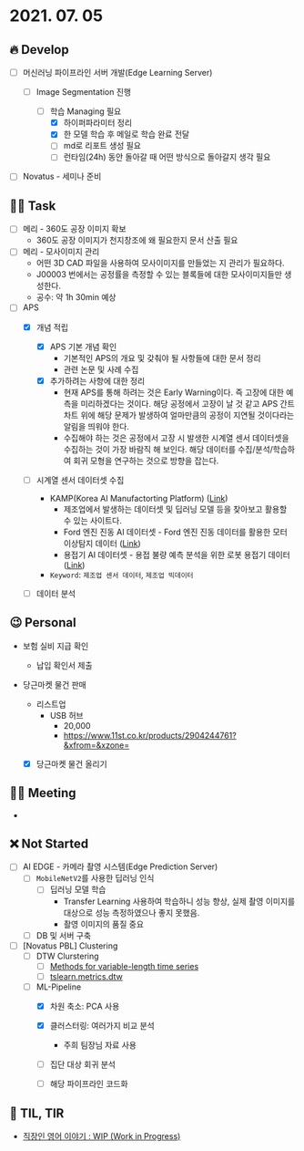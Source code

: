# 2021. 07. 05

## 🔥 Develop

- [ ] 머신러닝 파이프라인 서버 개발(Edge Learning Server)

  - [ ] Image Segmentation 진행

    - [ ] 학습 Managing 필요
      - [x] 하이퍼파라미터 정리
      - [x] 한 모델 학습 후 메일로 학습 완료 전달 
      - [ ] md로 리포트 생성 필요
      - [ ] 런타임(24h) 동안 돌아갈 때 어떤 방식으로 돌아갈지 생각 필요

- [ ] Novatus - 세미나 준비



##  🏳‍🌈 Task

- [ ] 메리 - 360도 공장 이미지 확보
  * 360도 공장 이미지가 천지창조에 왜 필요한지 문서 산출 필요
- [ ] 메리 - 모사이미지 관리
  * 어떤 3D CAD 파일을 사용하여 모사이미지를 만들었는 지 관리가 필요하다.
  *  J00003 번에서는 공정률을 측정할 수 있는 블록들에 대한 모사이미지들만 생성한다.
  * 공수: 약 1h 30min 예상
- [ ] APS
  - [x] 개념 적립
    - [x] APS 기본 개념 확인
      - 기본적인 APS의 개요 및 갖춰야 될 사항들에 대한 문서 정리
      - 관련 논문 및 사례 수집
    - [x] 추가하려는 사항에 대한 정리
      * 현재 APS를 통해 하려는 것은 Early Warning이다. 즉 고장에 대한 예측을 미리하겠다는 것이다. 해당 공정에서 고장이 날 것 같고 APS 간트 차트 위에 해당 문제가 발생하여 얼마만큼의 공정이 지연될 것이다라는 알림을 띄워야 한다.
      * 수집해야 하는 것은 공정에서 고장 시 발생한 시계열 센서 데이터셋을 수집하는 것이 가장 바람직 해 보인다. 해당 데이터를 수집/분석/학습하여 회귀 모형을 연구하는 것으로 방향을 잡는다.
  - [ ] 시계열 센서 데이터셋 수집
    * KAMP(Korea AI Manufactorting Platform) ([Link](https://www.kamp-ai.kr/front/main/MAIN.01.01.jsp))
      * 제조업에서 발생하는 데이터셋 및 딥러닝 모델 등을 찾아보고 활용할 수 있는 사이트다.
      * Ford 엔진 진동 AI 데이터셋 - Ford 엔진 진동 데이터를 활용한 모터 이상탐지 데이터 ([Link](https://www.kamp-ai.kr/front/dataset/AiDataDetail.jsp?AI_SEARCH=&page=1&DATASET_SEQ=2&EQUIP_SEL=&FILE_TYPE_SEL=&GUBUN_SEL=&WDATE_SEL=))
      * 용접기 AI 데이터셋 - 용접 불량 예측 분석을 위한 로봇 용접기 데이터 ([Link](https://www.kamp-ai.kr/front/dataset/AiDataDetail.jsp?AI_SEARCH=&page=1&DATASET_SEQ=5&EQUIP_SEL=&FILE_TYPE_SEL=&GUBUN_SEL=&WDATE_SEL=))
    * `Keyword`: `제조업 센서 데이터`, `제조업 빅데이터`
  - [ ] 데이터 분석



## 😉 Personal

* 보험 실비 지급 확인
  * 납입 확인서 제출

* 당근마켓 물건 판매
  * 리스트업
    * USB 허브
      * 20,000
      * https://www.11st.co.kr/products/2904244761?&xfrom=&xzone=
  * [x] 당근마켓 물건 올리기




## 🙈 Meeting

* 



## ❌ Not Started

- [ ] AI EDGE - 카메라 촬영 시스템(Edge Prediction Server)
  - [ ] `MobileNetV2`를 사용한 딥러닝 인식
    - [ ] 딥러닝 모델 학습
      - Transfer Learning 사용하여 학습하니 성능 향상, 실제 촬영 이미지를 대상으로 성능 측정하였으나 좋지 못했음.
      - 촬영 이미지의 품질 중요
  - [ ] DB 및 서버 구축

- [ ] [Novatus PBL] Clustering
  - [ ] DTW Clurstering
    - [ ] [Methods for variable-length time series](https://tslearn.readthedocs.io/en/stable/variablelength.html#clustering)
    - [ ] [tslearn.metrics.dtw](https://tslearn.readthedocs.io/en/stable/gen_modules/metrics/tslearn.metrics.dtw.html)
  - [ ] ML-Pipeline
    - [x] 차원 축소: PCA 사용
    - [x] 클러스터링: 여러가지 비교 분석
      * 주희 팀장님 자료 사용
    - [ ] 집단 대상 회귀 분석
    - [ ] 해당 파이프라인 코드화



## 📸 TIL, TIR

* [직장인 영어 이야기 : WIP (Work in Progress)](https://blog.naver.com/dkim0210)

